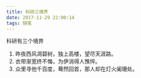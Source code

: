 ```yaml
---
title: 科研三境界
date: 2017-11-29 22:00:14
tags: 随笔
---
```

科研有三个境界
1. 昨夜西风凋碧树，独上高楼，望尽天涯路。
2. 衣带渐宽终不悔，为伊消得人憔悴。
3. 众里寻他千百度，蓦然回首，那人却在灯火阑珊处。
